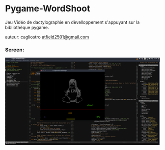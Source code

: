 # Pygame-WordShoot
Jeu Vidéo de dactylographie en dèvelloppement s'appuyant sur la bibliothèque pygame.

auteur: cagliostro <atfield2501@gmail.com>

### Screen:
![WordShoot](https://github.com/ATField2501/Pygame-WordShoot/blob/dev/Caglio-WShoot_images/Pygame-WordShoot.png)
